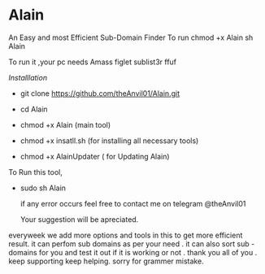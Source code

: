 # Alain
An Easy and most Efficient Sub-Domain Finder
To run
chmod  +x Alain
sh Alain



 To run it ,your pc needs 
 Amass
 figlet
 sublist3r
 ffuf
 
*Installlation*
 
 * git clone https://github.com/theAnvil01/Alain.git
 
 * cd Alain
 
 * chmod +x Alain (main tool)
 
 * chmod +x insatll.sh (for  installing all necessary tools)
 
 * chmod +x AlainUpdater ( for Updating Alain)
 
 To Run this tool, 
 
 * sudo sh Alain  
   
   if any error occurs feel free to contact me on telegram @theAnvil01 
   
   Your suggestion will be apreciated.

everyweek we add more options and tools in this to get more efficient result.
it can perfom sub domains as per your need .
it can also sort sub -domains for you and test it out if it is working or not
.
thank you all of you .
keep supporting keep helping. 
sorry for grammer mistake.
